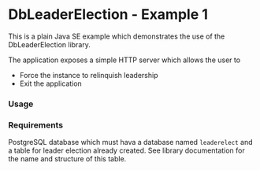 # DbLeaderElection - Example 1

This is a plain Java SE example which demonstrates the use of the DbLeaderElection library.


The application exposes a simple HTTP server which allows the user to
- Force the instance to relinquish leadership
- Exit the application


### Usage




### Requirements

PostgreSQL database which must hava a database named `leaderelect` and a table
for leader election already created. See library documentation for the name and 
structure of this table.